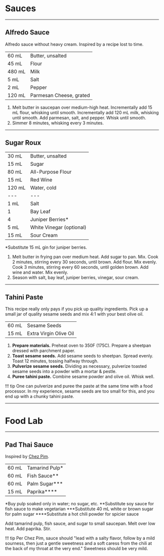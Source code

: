 # Sauces


---

## Alfredo Sauce

Alfredo sauce without heavy cream. Inspired by a recipe lost to time.

|||
|:--|:--|
| 60 mL  | Butter, unsalted
| 45 mL  | Flour
| 480 mL | Milk
| 5 mL   | Salt
| 2 mL   | Pepper
| 120 mL | Parmesan Cheese, grated

1. Melt butter in saucepan over medium-high heat. Incrementally add 15 mL flour, whisking until smooth. Incrementally add 120 mL milk, whisking until smooth. Add parmesan, salt, and pepper. Whisk until smooth.
2. Simmer 8 minutes, whisking every 3 minutes.


---

## Sugar Roux

|||
|:--|:--|
| 30 mL  | Butter, unsalted
| 15 mL  | Sugar
| 80 mL  | All-Purpose Flour
| 15 mL  | Red Wine
| 120 mL | Water, cold
| ---    | ---
| 1 mL   | Salt
| 1      | Bay Leaf
| 4      | Juniper Berries*
| 5 mL   | White Vinegar (optional)
| 15 mL  | Sour Cream

*Substitute 15 mL gin for juniper berries.


1. Melt butter in frying pan over medium heat. Add sugar to pan. Mix. Cook 2 minutes, stirring every 30 seconds, until brown. Add flour. Mix evenly. Cook 3 minutes, stirring every 60 seconds, until golden brown. Add wine and water. Mix evenly.
2. Season with salt, bay leaf, juniper berries, vinegar, sour cream.


---

## Tahini Paste

This recipe really only pays if you pick up quality ingredients. Pick up a small jar of quality sesame seeds and mix 4:1 with your best olive oil.

|||
|:--|:--|
| 60 mL | Sesame Seeds
| 15 mL | Extra Virgin Olive Oil

1. **Prepare materials.** Preheat oven to 350F (175C). Prepare a sheetpan dressed with parchment paper.
2. **Toast sesame seeds.** Add sesame seeds to sheetpan. Spread evenly. Toast 12 minutes, tossing halfway through.
3. **Pulverize sesame seeds.** Dividing as necessary, pulverize toasted sesame seeds into a powder with a mortar & pestle.
4. **Puree tahini paste.** Combine sesame powder and olive oil. Whisk well.

!!! tip
    One can pulverize and puree the paste at the same time with a food processor. In my experience, sesame seeds are too small for this, and you end up with a chunky tahini paste.


---

# Food Lab


---

## Pad Thai Sauce

Inspired by [Chez Pim](http://web.baz.org/adam/recipes/pad_thai_for_be.html).

|||
|:--|:--|
| 60 mL | Tamarind Pulp*
| 60 mL | Fish Sauce**
| 60 mL | Palm Sugar***
| 15 mL | Paprika****

*Buy pulp soaked only in water; no sugar, etc.
**Substitute soy sauce for fish sauce to make vegetarian
***Substitute 40 mL white or brown sugar for palm sugar
****Substitute a hot chili powder for spicier sauce

Add tamarind pulp, fish sauce, and sugar to small saucepan. Melt over low heat. Add paprika. Stir.

!!! tip
    Per Chez Pim, sauce should "lead with a salty flavor, follow by a mild sourness, then just a gentle sweetness and a soft caress from the chili at the back of my throat at the very end." Sweetness should be very mild.
